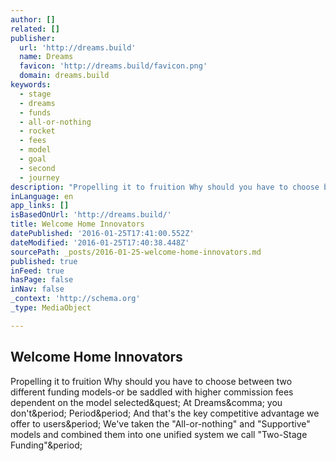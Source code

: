 ```yaml
---
author: []
related: []
publisher:
  url: 'http://dreams.build'
  name: Dreams
  favicon: 'http://dreams.build/favicon.png'
  domain: dreams.build
keywords:
  - stage
  - dreams
  - funds
  - all-or-nothing
  - rocket
  - fees
  - model
  - goal
  - second
  - journey
description: "Propelling it to fruition Why should you have to choose between two different funding models-or be saddled with higher commission fees dependent on the model selected? At Dreams, you don't. Period. And that's the key competitive advantage we offer to users. We've taken the \"All-or-nothing\" and \"Supportive\" models and combined them into one unified system we call \"Two-Stage Funding\"."
inLanguage: en
app_links: []
isBasedOnUrl: 'http://dreams.build/'
title: Welcome Home Innovators
datePublished: '2016-01-25T17:41:00.552Z'
dateModified: '2016-01-25T17:40:38.448Z'
sourcePath: _posts/2016-01-25-welcome-home-innovators.md
published: true
inFeed: true
hasPage: false
inNav: false
_context: 'http://schema.org'
_type: MediaObject

---
```

<article style=""><h1>Welcome Home Innovators</h1><p>Propelling it to fruition Why should you have to choose between two different funding models-or be saddled with higher commission fees dependent on the model selected&amp;quest; At Dreams&amp;comma; you don't&amp;period; Period&amp;period; And that's the key competitive advantage we offer to users&amp;period; We've taken the "All-or-nothing" and "Supportive" models and combined them into one unified system we call "Two-Stage Funding"&amp;period;</p></article>